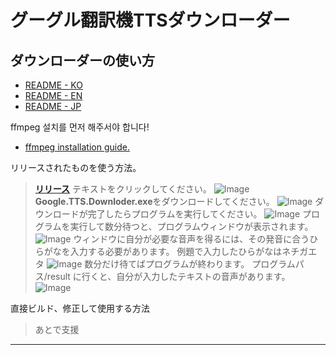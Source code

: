 グーグル翻訳機TTSダウンローダー
==============================
ダウンローダーの使い方
-------------------------
- [README - KO](https://github.com/moole100/Google-traslate-tts-downloader/blob/main/README.md)
- [README - EN](https://github.com/moole100/Google-traslate-tts-downloader/blob/main/README%20-%20EN.md)
- [README - JP](https://github.com/moole100/Google-traslate-tts-downloader/blob/main/README%20-%20JP.md)

ffmpeg 설치를 먼저 해주서야 합니다!
- [ffmpeg installation guide.](https://github.com/moole100/Google-traslate-tts-downloader/blob/main/ffmpeg%20installation%20guide%20-%20JP.md)


リリースされたものを使う方法。
>**[リリース](https://github.com/moole100/Google-traslate-tts-downloader/releases)** テキストをクリックしてください。
![Image](https://media.discordapp.net/attachments/699182482985058314/780007696069296158/unknown.png?width=1239&height=697)
>**Google.TTS.Downloder.exe**をダウンロードしてください。
![Image](https://cdn.discordapp.com/attachments/699182482985058314/780008182708961300/unknown.png)
>ダウンロードが完了したらプログラムを実行してください。
![Image](https://cdn.discordapp.com/attachments/699182482985058314/780008696934957066/unknown.png)
>プログラムを実行して数分待つと、プログラムウィンドウが表示されます。
![Image](https://cdn.discordapp.com/attachments/699182482985058314/780008948563443742/unknown.png)
>ウィンドウに自分が必要な音声を得るには、その発音に合うひらがなを入力する必要があります。 例題で入力したひらがなはネチガエタ
![Image](https://cdn.discordapp.com/attachments/699182482985058314/780011009728315412/unknown.png)
>数分だけ待てばプログラムが終わります。 プログラムパス/result  に行くと、自分が入力したテキストの音声があります。
![Image](https://media.discordapp.net/attachments/699182482985058314/780023983247982612/unknown.png?width=786&height=698)

直接ビルド、修正して使用する方法
>あとで支援

--------------------------------------------------------------------------------------------------------------------------------------------------------------------------------------------------------------------
